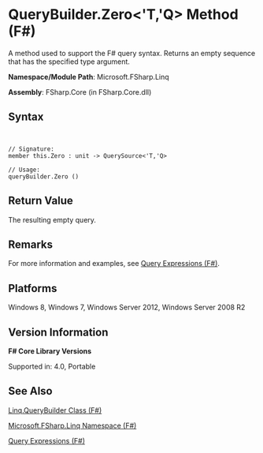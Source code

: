# QueryBuilder.Zero<'T,'Q> Method (F#)

A method used to support the F# query syntax. Returns an empty sequence that has the specified type argument.

**Namespace/Module Path**: Microsoft.FSharp.Linq

**Assembly**: FSharp.Core (in FSharp.Core.dll)


## Syntax


```


// Signature:
member this.Zero : unit -> QuerySource<'T,'Q>

// Usage:
queryBuilder.Zero ()

```



## Return Value
The resulting empty query.


## Remarks
For more information and examples, see [Query Expressions (F#)](http://msdn.microsoft.com/en-us/library/ff72235c-3ad8-4215-8679-2754484823db).


## Platforms
Windows 8, Windows 7, Windows Server 2012, Windows Server 2008 R2


## Version Information
**F# Core Library Versions**

Supported in: 4.0, Portable




## See Also
[Linq.QueryBuilder Class &#40;F&#35;&#41;](Linq.QueryBuilder-Class-%28FSharp%29.md)

[Microsoft.FSharp.Linq Namespace &#40;F&#35;&#41;](Microsoft.FSharp.Linq-Namespace-%28FSharp%29.md)

[Query Expressions (F#)](http://msdn.microsoft.com/en-us/library/ff72235c-3ad8-4215-8679-2754484823db)

